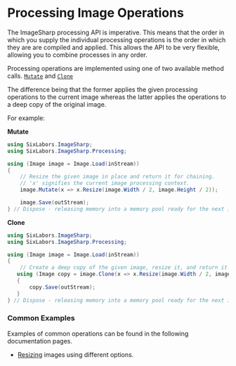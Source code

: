 # Processing Image Operations

The ImageSharp processing API is imperative. This means that the order in which you supply the individual processing operations is the order in which they are are compiled and applied. This allows the API to be very flexible, allowing you to combine processes in any order.

Processing operations are implemented using one of two available method calls. 
[`Mutate`](xref:SixLabors.ImageSharp.Processing.ProcessingExtensions.Mutate*?displayProperty=name) and [`Clone`](xref:SixLabors.ImageSharp.Processing.ProcessingExtensions.Clone*?displayProperty=name)

The difference being that the former applies the given processing operations to the current image whereas the latter applies the operations to a deep copy of the original image.

For example:

**Mutate**

```c#
using SixLabors.ImageSharp;
using SixLabors.ImageSharp.Processing;

using (Image image = Image.Load(inStream)) 
{
    // Resize the given image in place and return it for chaining.
    // 'x' signifies the current image processing context.
    image.Mutate(x => x.Resize(image.Width / 2, image.Height / 2)); 

    image.Save(outStream); 
} // Dispose - releasing memory into a memory pool ready for the next image you wish to process.
```

**Clone**

```c#
using SixLabors.ImageSharp;
using SixLabors.ImageSharp.Processing;

using (Image image = Image.Load(inStream)) 
{
    // Create a deep copy of the given image, resize it, and return it for chaining.
   using (Image copy = image.Clone(x => x.Resize(image.Width / 2, image.Height / 2)))
   {
       copy.Save(outStream); 
   }
} // Dispose - releasing memory into a memory pool ready for the next image you wish to process.
```

### Common Examples

Examples of common operations can be found in the following documentation pages.

- [Resizing](resize.md) images using different options.
